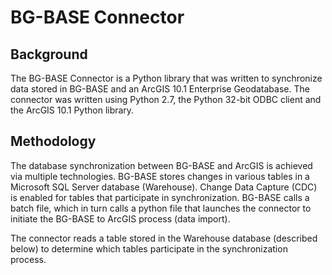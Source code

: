 BG-BASE Connector
================================

Background
----------

The BG-BASE Connector is a Python library that was written to synchronize data stored in BG-BASE and an ArcGIS 10.1 Enterprise Geodatabase.
The connector was written using Python 2.7, the Python 32-bit ODBC client and the ArcGIS 10.1 Python library.

Methodology
-----------

The database synchronization between BG-BASE and ArcGIS is achieved via multiple technologies. BG-BASE stores changes in various tables in a Microsoft SQL Server database (Warehouse). Change Data Capture (CDC) is enabled for tables that participate in synchronization. BG-BASE calls a batch file, which in turn calls a python file that launches the connector to initiate the BG-BASE to ArcGIS process (data import).

The connector reads a table stored in the Warehouse database (described below) to determine which tables participate in the synchronization process.